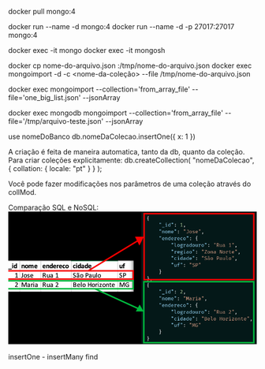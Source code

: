 <!-- Puxando imagem -->
docker pull mongo:4
<!-- Executando imagem -->
docker run --name <nome-do-container> -d mongo:4
docker run --name <nome-do-container> -d -p 27017:27017 mongo:4
<!-- Executando o sh -->
docker exec -it <nome-do-container-ou-id> mongo
docker exec -it <nome-do-container-ou-id> mongosh
<!-- Copiando arquivos locais para dentro do container com mongoimport -->
docker cp nome-do-arquivo.json <nome-do-container-ou-id>:/tmp/nome-do-arquivo.json
docker exec <nome-do-container-ou-id> mongoimport -d <nome-do-banco> -c <nome-da-coleção> --file /tmp/nome-do-arquivo.json
<!-- Importando uma matriz (array) de dados com mongoimport -->
docker exec <nome-do-container-ou-id> mongoimport --collection='from_array_file' --file='one_big_list.json' --jsonArray

docker exec mongodb mongoimport --collection='from_array_file' --file='/tmp/arquivo-teste.json' --jsonArray 

<!-- Primeiros comandos -->
use nomeDoBanco
db.nomeDaColecao.insertOne({ x: 1 })

A criação é feita de maneira automatica, tanto da db, quanto da coleção. Para criar coleções explicitamente:
db.createCollection( "nomeDaColecao", { collation: { locale: "pt" } } );

Você pode fazer modificações nos parâmetros de uma coleção através do collMod.

Comparação SQL e NoSQL:
![comparação SQL e NoSQL](comp.png "comparação SQL e NoSQL")

<!-- Comandos -->
insertOne - insertMany
find
